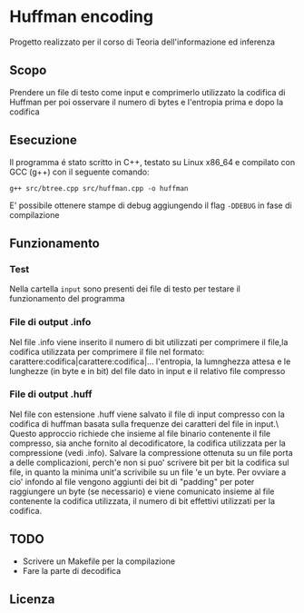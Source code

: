 # Huffman encoding

Progetto realizzato per il corso di Teoria dell'informazione ed inferenza

## Scopo

Prendere un file di testo come input e comprimerlo utilizzato la codifica di Huffman per poi osservare il numero di bytes e l'entropia prima e dopo la codifica

## Esecuzione

Il programma é stato scritto in C++, testato su Linux x86_64 e compilato con GCC (g++) con il seguente comando:
```
g++ src/btree.cpp src/huffman.cpp -o huffman
```
E' possibile ottenere stampe di debug aggiungendo il flag ``` -DDEBUG ``` in fase di compilazione

## Funzionamento
### Test
Nella cartella ```input``` sono presenti dei file di testo per testare il funzionamento del programma

### File di output .info
Nel file .info viene inserito il numero di bit utilizzati per comprimere il
file,la codifica utilizzata per comprimere il file nel formato:
carattere:codifica$|$carattere:codifica$|$...
l'entropia, la lumnghezza attesa e le lunghezze (in byte e in bit) del file dato in input e il relativo file compresso

### File di output .huff
Nel file con estensione .huff viene salvato il file di input compresso con la codifica di huffman basata sulla frequenze dei caratteri del file in input.\\
Questo approccio richiede che insieme al file binario contenente il file compresso, sia anche fornito al decodificatore, la codifica utilizzata per la compressione (vedi .info).
Salvare la compressione ottenuta su un file porta a delle complicazioni, perch\'e non si puo' scrivere bit per bit la codifica sul file, in quanto la minima unit\'a scrivibile su un file \'e un byte.
Per ovviare a cio' infondo al file vengono aggiunti dei bit di "padding" per poter raggiungere un byte (se necessario) e viene comunicato insieme al file contenente la codifica utilizzata, il numero di bit effettivi utilizzati per la codifica.

## TODO
- Scrivere un Makefile per la compilazione
- Fare la parte di decodifica

## Licenza

